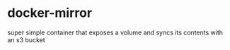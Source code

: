 # docker-mirror
super simple container that exposes a volume and syncs its contents with an s3 bucket
